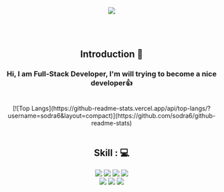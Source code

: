 <div align="center">
<img src="https://capsule-render.vercel.app/api?type=waving&color=auto&height=200&section=header&text=Hi%20there,%20I'm%20YongGyu&fontSize=60"/>
<br/><br/><br/><br/>

<!-- Intro -->
## Introduction :raised_hands:

### Hi, I am Full-Stack Developer, I'm will trying to become a nice developer👍

<br/>    
[![Top Langs](https://github-readme-stats.vercel.app/api/top-langs/?username=sodra6&layout=compact)](https://github.com/sodra6/github-readme-stats)
<br/><br/>
 
<!-- My Skill Area -->
## Skill : 💻
<!-- Java -->
<img src="https://img.shields.io/badge/Java-007396?style=flat&logo=Java&logoColor=white"/>
<!-- Spring -->
<img src="https://img.shields.io/badge/Spring-61DAFB?style=flat&logo=Spring&logoColor=white"/>
<!-- Spring boot -->
<img src="https://img.shields.io/badge/Spring Boot-6DB33F?style=flat&logo=Spring Boot&logoColor=white"/>
<!-- PostgreSQL -->
<img src="https://img.shields.io/badge/PostgreSQL-4169E1?style=flat&logo=PostgreSQL&logoColor=white"/>
<!-- Oracle -->
<br/>
<img src="https://img.shields.io/badge/PostgreSQL-F80000?style=flat&logo=Oracle&logoColor=white"/> 
<!-- Javascript -->
<img src="https://img.shields.io/badge/Javascript-F7DF1E?style=flat&logo=JavaScript&logoColor=white">
<!-- React -->
<img src="https://img.shields.io/badge/React-61DAFB?style=flat&logo=React&logoColor=white"/>

 
</div>
